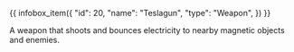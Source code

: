 {{ infobox_item({
	"id": 20,
	"name": "Teslagun",
	"type": "Weapon",
}) }}

A weapon that shoots and bounces electricity to nearby magnetic objects and enemies.
